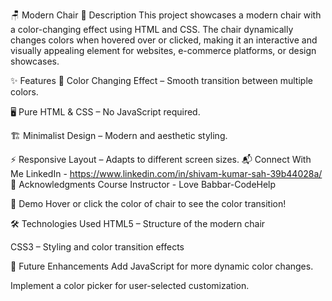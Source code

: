 🪑 Modern Chair
📌 Description
This project showcases a modern chair with a color-changing effect using HTML and CSS. The chair dynamically changes colors when hovered over or clicked, making it an interactive and visually appealing element for websites, e-commerce platforms, or design showcases.

✨ Features
🎨 Color Changing Effect – Smooth transition between multiple colors.

🖥️ Pure HTML & CSS – No JavaScript required.

🏗️ Minimalist Design – Modern and aesthetic styling.

⚡ Responsive Layout – Adapts to different screen sizes.
📬 Connect With Me
LinkedIn -  https://www.linkedin.com/in/shivam-kumar-sah-39b44028a/  
📌 Acknowledgments
Course Instructor - Love Babbar-CodeHelp

🎨 Demo
Hover or click the color of chair to see the color transition!

🛠️ Technologies Used
HTML5 – Structure of the modern chair

CSS3 – Styling and color transition effects

🚀 Future Enhancements
Add JavaScript for more dynamic color changes.

Implement a color picker for user-selected customization.
